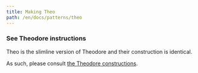 ```yaml
---
title: Making Theo
path: /en/docs/patterns/theo
---
```


### See Theodore instructions

Theo is the slimline version of Theodore and their construction is identical.

As such, please consult [the Theodore constructions](/docs/patterns/theodore).
